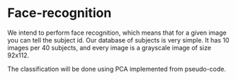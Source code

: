 # Face-recognition

We intend to perform face recognition, which means that for a given image you can tell the subject id. 
Our database of subjects is very simple. It has 10 images per 40 subjects, and every image is a grayscale image of size 92x112.

The classification will be done using PCA implemented from pseudo-code.
